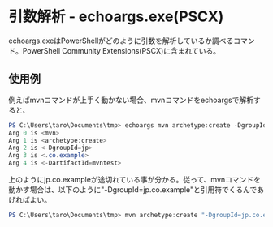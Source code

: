 ﻿# 引数解析 - echoargs.exe(PSCX)

echoargs.exeはPowerShellがどのように引数を解析しているか調べるコマンド。PowerShell Community Extensions(PSCX)に含まれている。

## 使用例
例えばmvnコマンドが上手く動かない場合、mvnコマンドをechoargsで解析すると、

```powershell
PS C:\Users\taro\Documents\tmp> echoargs mvn archetype:create -DgroupId=jp.co.example -DartifactId=mvntest
Arg 0 is <mvn>
Arg 1 is <archetype:create>
Arg 2 is <-DgroupId=jp>
Arg 3 is <.co.example>
Arg 4 is <-DartifactId=mvntest>
```

上のようにjp.co.exampleが途切れている事が分かる。従って、mvnコマンドを動かす場合は、以下のように"-DgroupId=jp.co.example"と引用符でくるんであげればよい。

```powershell
PS C:\Users\taro\Documents\tmp> mvn archetype:create "-DgroupId=jp.co.example" -DartifactId=mvntest
```
